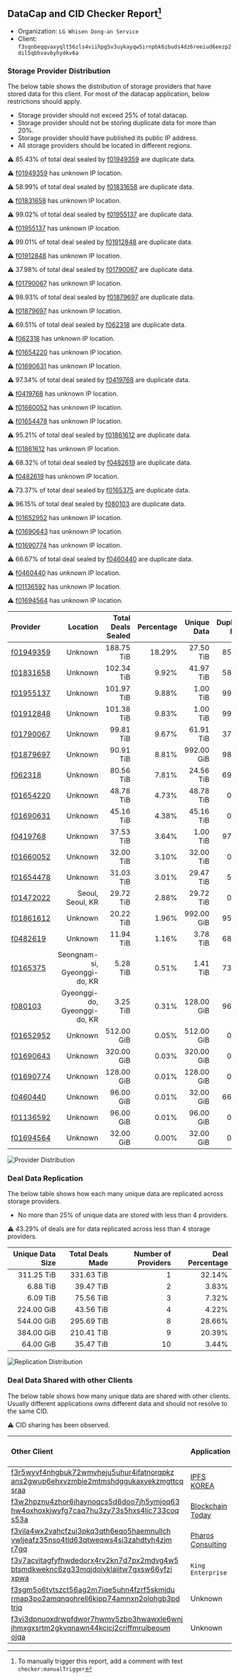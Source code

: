 ## DataCap and CID Checker Report[^1]
 - Organization: `LG Whisen Dong-an Service`
 - Client: `f3sqnbeqqvaxyqlt56zls4viihpg5v3uykayqw5irnpbk6zbuds4dz6reeiud6eezp2dil5qbhvavbyhydkv6a`
### Storage Provider Distribution
The below table shows the distribution of storage providers that have stored data for this client.
For most of the datacap application, below restrictions should apply.
 - Storage provider should not exceed 25% of total datacap.
 - Storage provider should not be storing duplicate data for more than 20%.
 - Storage provider should have published its public IP address.
 - All storage providers should be located in different regions.

⚠️ 85.43% of total deal sealed by [f01949359](https://filfox.info/en/address/f01949359) are duplicate data.

⚠️ [f01949359](https://filfox.info/en/address/f01949359) has unknown IP location.

⚠️ 58.99% of total deal sealed by [f01831658](https://filfox.info/en/address/f01831658) are duplicate data.

⚠️ [f01831658](https://filfox.info/en/address/f01831658) has unknown IP location.

⚠️ 99.02% of total deal sealed by [f01955137](https://filfox.info/en/address/f01955137) are duplicate data.

⚠️ [f01955137](https://filfox.info/en/address/f01955137) has unknown IP location.

⚠️ 99.01% of total deal sealed by [f01912848](https://filfox.info/en/address/f01912848) are duplicate data.

⚠️ [f01912848](https://filfox.info/en/address/f01912848) has unknown IP location.

⚠️ 37.98% of total deal sealed by [f01790067](https://filfox.info/en/address/f01790067) are duplicate data.

⚠️ [f01790067](https://filfox.info/en/address/f01790067) has unknown IP location.

⚠️ 98.93% of total deal sealed by [f01879697](https://filfox.info/en/address/f01879697) are duplicate data.

⚠️ [f01879697](https://filfox.info/en/address/f01879697) has unknown IP location.

⚠️ 69.51% of total deal sealed by [f062318](https://filfox.info/en/address/f062318) are duplicate data.

⚠️ [f062318](https://filfox.info/en/address/f062318) has unknown IP location.

⚠️ [f01654220](https://filfox.info/en/address/f01654220) has unknown IP location.

⚠️ [f01690631](https://filfox.info/en/address/f01690631) has unknown IP location.

⚠️ 97.34% of total deal sealed by [f0419768](https://filfox.info/en/address/f0419768) are duplicate data.

⚠️ [f0419768](https://filfox.info/en/address/f0419768) has unknown IP location.

⚠️ [f01660052](https://filfox.info/en/address/f01660052) has unknown IP location.

⚠️ [f01654478](https://filfox.info/en/address/f01654478) has unknown IP location.

⚠️ 95.21% of total deal sealed by [f01861612](https://filfox.info/en/address/f01861612) are duplicate data.

⚠️ [f01861612](https://filfox.info/en/address/f01861612) has unknown IP location.

⚠️ 68.32% of total deal sealed by [f0482619](https://filfox.info/en/address/f0482619) are duplicate data.

⚠️ [f0482619](https://filfox.info/en/address/f0482619) has unknown IP location.

⚠️ 73.37% of total deal sealed by [f0165375](https://filfox.info/en/address/f0165375) are duplicate data.

⚠️ 96.15% of total deal sealed by [f080103](https://filfox.info/en/address/f080103) are duplicate data.

⚠️ [f01652952](https://filfox.info/en/address/f01652952) has unknown IP location.

⚠️ [f01690643](https://filfox.info/en/address/f01690643) has unknown IP location.

⚠️ [f01690774](https://filfox.info/en/address/f01690774) has unknown IP location.

⚠️ 66.67% of total deal sealed by [f0460440](https://filfox.info/en/address/f0460440) are duplicate data.

⚠️ [f0460440](https://filfox.info/en/address/f0460440) has unknown IP location.

⚠️ [f01136592](https://filfox.info/en/address/f01136592) has unknown IP location.

⚠️ [f01694564](https://filfox.info/en/address/f01694564) has unknown IP location.

| Provider                                              |                     Location | Total Deals Sealed | Percentage | Unique Data | Duplicate Deals |
| :---------------------------------------------------- | ---------------------------: | -----------------: | ---------: | ----------: | --------------: |
| [f01949359](https://filfox.info/en/address/f01949359) |                      Unknown |         188.75 TiB |     18.29% |   27.50 TiB |          85.43% |
| [f01831658](https://filfox.info/en/address/f01831658) |                      Unknown |         102.34 TiB |      9.92% |   41.97 TiB |          58.99% |
| [f01955137](https://filfox.info/en/address/f01955137) |                      Unknown |         101.97 TiB |      9.88% |    1.00 TiB |          99.02% |
| [f01912848](https://filfox.info/en/address/f01912848) |                      Unknown |         101.38 TiB |      9.83% |    1.00 TiB |          99.01% |
| [f01790067](https://filfox.info/en/address/f01790067) |                      Unknown |          99.81 TiB |      9.67% |   61.91 TiB |          37.98% |
| [f01879697](https://filfox.info/en/address/f01879697) |                      Unknown |          90.91 TiB |      8.81% |  992.00 GiB |          98.93% |
| [f062318](https://filfox.info/en/address/f062318)     |                      Unknown |          80.56 TiB |      7.81% |   24.56 TiB |          69.51% |
| [f01654220](https://filfox.info/en/address/f01654220) |                      Unknown |          48.78 TiB |      4.73% |   48.78 TiB |           0.00% |
| [f01690631](https://filfox.info/en/address/f01690631) |                      Unknown |          45.16 TiB |      4.38% |   45.16 TiB |           0.00% |
| [f0419768](https://filfox.info/en/address/f0419768)   |                      Unknown |          37.53 TiB |      3.64% |    1.00 TiB |          97.34% |
| [f01660052](https://filfox.info/en/address/f01660052) |                      Unknown |          32.00 TiB |      3.10% |   32.00 TiB |           0.00% |
| [f01654478](https://filfox.info/en/address/f01654478) |                      Unknown |          31.03 TiB |      3.01% |   29.47 TiB |           5.04% |
| [f01472022](https://filfox.info/en/address/f01472022) |             Seoul, Seoul, KR |          29.72 TiB |      2.88% |   29.72 TiB |           0.00% |
| [f01861612](https://filfox.info/en/address/f01861612) |                      Unknown |          20.22 TiB |      1.96% |  992.00 GiB |          95.21% |
| [f0482619](https://filfox.info/en/address/f0482619)   |                      Unknown |          11.94 TiB |      1.16% |    3.78 TiB |          68.32% |
| [f0165375](https://filfox.info/en/address/f0165375)   | Seongnam-si, Gyeonggi-do, KR |           5.28 TiB |      0.51% |    1.41 TiB |          73.37% |
| [f080103](https://filfox.info/en/address/f080103)     | Gyeonggi-do, Gyeonggi-do, KR |           3.25 TiB |      0.31% |  128.00 GiB |          96.15% |
| [f01652952](https://filfox.info/en/address/f01652952) |                      Unknown |         512.00 GiB |      0.05% |  512.00 GiB |           0.00% |
| [f01690643](https://filfox.info/en/address/f01690643) |                      Unknown |         320.00 GiB |      0.03% |  320.00 GiB |           0.00% |
| [f01690774](https://filfox.info/en/address/f01690774) |                      Unknown |         128.00 GiB |      0.01% |  128.00 GiB |           0.00% |
| [f0460440](https://filfox.info/en/address/f0460440)   |                      Unknown |          96.00 GiB |      0.01% |   32.00 GiB |          66.67% |
| [f01136592](https://filfox.info/en/address/f01136592) |                      Unknown |          96.00 GiB |      0.01% |   96.00 GiB |           0.00% |
| [f01694564](https://filfox.info/en/address/f01694564) |                      Unknown |          32.00 GiB |      0.00% |   32.00 GiB |           0.00% |

![Provider Distribution](https://raw.githubusercontent.com/data-preservation-programs/filplus-checker-assets/main/filecoin-project/filecoin-plus-large-datasets/issues/114/1671010261836.png)
### Deal Data Replication
The below table shows how each many unique data are replicated across storage providers.
- No more than 25% of unique data are stored with less than 4 providers.

⚠️ 43.29% of deals are for data replicated across less than 4 storage providers.

| Unique Data Size | Total Deals Made | Number of Providers | Deal Percentage |
| ---------------: | ---------------: | ------------------: | --------------: |
|       311.25 TiB |       331.63 TiB |                   1 |          32.14% |
|         6.88 TiB |        39.47 TiB |                   2 |           3.83% |
|         6.09 TiB |        75.56 TiB |                   3 |           7.32% |
|       224.00 GiB |        43.56 TiB |                   4 |           4.22% |
|       544.00 GiB |       295.69 TiB |                   8 |          28.66% |
|       384.00 GiB |       210.41 TiB |                   9 |          20.39% |
|        64.00 GiB |        35.47 TiB |                  10 |           3.44% |

![Replication Distribution](https://raw.githubusercontent.com/data-preservation-programs/filplus-checker-assets/main/filecoin-project/filecoin-plus-large-datasets/issues/114/1671010262512.png)
### Deal Data Shared with other Clients
The below table shows how many unique data are shared with other clients.
Usually different applications owns different data and should not resolve to the same CID.

⚠️ CID sharing has been observed.

| Other Client                                                                                                                                                                                                              | Application                                                                                      | Total Deals Affected | Unique CIDs |        Verifier |
| :------------------------------------------------------------------------------------------------------------------------------------------------------------------------------------------------------------------------ | :----------------------------------------------------------------------------------------------- | -------------------: | ----------: | --------------: |
| [f3r5wyvf4nhgbuk72wmvheju5uhur4ifatnorqpkz<br/>ans2gwup6ehxvzmbie2mtmshdggukaxyekzmgttcq<br/>sraa](https://filfox.info/en/address/f3r5wyvf4nhgbuk72wmvheju5uhur4ifatnorqpkzans2gwup6ehxvzmbie2mtmshdggukaxyekzmgttcqsraa) | [IPFS KOREA](https://github.com/filecoin-project/filecoin-plus-large-datasets/issues/147)        |            33.59 TiB |       1,018 |       LDN # 147 |
| [f3w2hpznu4zhor6ihaynoqcs5d6doo7jh5ymjoq63<br/>hw4oxhoxkjwyfg7caq7hu3zy73s5hxs4lic733coq<br/>s53a](https://filfox.info/en/address/f3w2hpznu4zhor6ihaynoqcs5d6doo7jh5ymjoq63hw4oxhoxkjwyfg7caq7hu3zy73s5hxs4lic733coqs53a) | [Blockchain Today](https://github.com/filecoin-project/filecoin-plus-large-datasets/issues/230)  |            23.44 TiB |          31 | LDN v3 multisig |
| [f3vila4wx2vahcfzui3pkq3qth6eqo5haemnullch<br/>vwljeafz35nso4tld63qtweqws4si3zahdtyh4zjm<br/>r7gq](https://filfox.info/en/address/f3vila4wx2vahcfzui3pkq3qth6eqo5haemnullchvwljeafz35nso4tld63qtweqws4si3zahdtyh4zjmr7gq) | [Pharos Consulting](https://github.com/filecoin-project/filecoin-plus-large-datasets/issues/115) |            19.19 TiB |         530 | LDN v3 multisig |
| [f3v7acvitagfyfhwdedorx4rv2kn7d7px2mdvg4w5<br/>btsmdkweknc6zg33mqjdoiyklaiitw7gxsw66yfzi<br/>xpwa](https://filfox.info/en/address/f3v7acvitagfyfhwdedorx4rv2kn7d7px2mdvg4w5btsmdkweknc6zg33mqjdoiyklaiitw7gxsw66yfzixpwa) | `King Enterprise`                                                                                |           320.00 GiB |          10 |          Neo Ge |
| [f3sgm5o6tvtszct56ag2m7iqe5uhn4fzrf5skmjdu<br/>rmap3po2amqnqohrell6kipp74amnxn2olohgb3pd<br/>triq](https://filfox.info/en/address/f3sgm5o6tvtszct56ag2m7iqe5uhn4fzrf5skmjdurmap3po2amqnqohrell6kipp74amnxn2olohgb3pdtriq) | Unknown                                                                                          |           288.00 GiB |           9 |         Unknown |
| [f3vi3dpnuoxdrwpfdwor7hwmv5zbo3hwawxle6wnj<br/>jhmxgxsrtm2gkvqnawn44kcicj2criffmruibeoum<br/>ojqa](https://filfox.info/en/address/f3vi3dpnuoxdrwpfdwor7hwmv5zbo3hwawxle6wnjjhmxgxsrtm2gkvqnawn44kcicj2criffmruibeoumojqa) | Unknown                                                                                          |            96.00 GiB |           2 |         Unknown |

[^1]: To manually trigger this report, add a comment with text `checker:manualTrigger`
